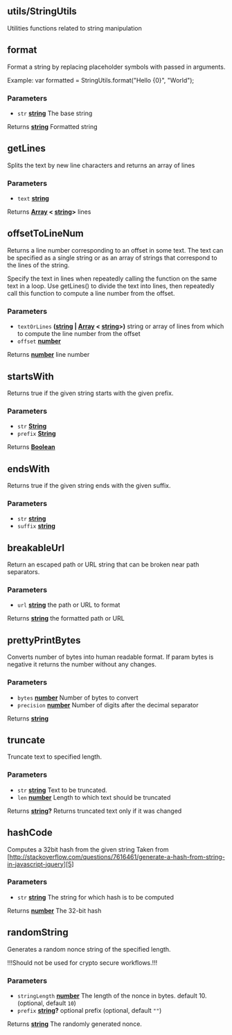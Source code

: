 <!-- Generated by documentation.js. Update this documentation by updating the source code. -->

## utils/StringUtils

Utilities functions related to string manipulation

## format

Format a string by replacing placeholder symbols with passed in arguments.

Example: var formatted = StringUtils.format("Hello {0}", "World");

### Parameters

*   `str` **[string][1]** The base string

Returns **[string][1]** Formatted string

## getLines

Splits the text by new line characters and returns an array of lines

### Parameters

*   `text` **[string][1]** 

Returns **[Array][2] < [string][1]>** lines

## offsetToLineNum

Returns a line number corresponding to an offset in some text. The text can
be specified as a single string or as an array of strings that correspond to
the lines of the string.

Specify the text in lines when repeatedly calling the function on the same
text in a loop. Use getLines() to divide the text into lines, then repeatedly call
this function to compute a line number from the offset.

### Parameters

*   `textOrLines` **([string][1] | [Array][2] < [string][1]>)** string or array of lines from which
    to compute the line number from the offset
*   `offset` **[number][3]** 

Returns **[number][3]** line number

## startsWith

Returns true if the given string starts with the given prefix.

### Parameters

*   `str` **[String][1]** 
*   `prefix` **[String][1]** 

Returns **[Boolean][4]** 

## endsWith

Returns true if the given string ends with the given suffix.

### Parameters

*   `str` **[string][1]** 
*   `suffix` **[string][1]** 

## breakableUrl

Return an escaped path or URL string that can be broken near path separators.

### Parameters

*   `url` **[string][1]** the path or URL to format

Returns **[string][1]** the formatted path or URL

## prettyPrintBytes

Converts number of bytes into human readable format.
If param bytes is negative it returns the number without any changes.

### Parameters

*   `bytes` **[number][3]** Number of bytes to convert
*   `precision` **[number][3]** Number of digits after the decimal separator

Returns **[string][1]** 

## truncate

Truncate text to specified length.

### Parameters

*   `str` **[string][1]** Text to be truncated.
*   `len` **[number][3]** Length to which text should be truncated

Returns **[string][1]?** Returns truncated text only if it was changed

## hashCode

Computes a 32bit hash from the given string
Taken from [http://stackoverflow.com/questions/7616461/generate-a-hash-from-string-in-javascript-jquery][5]

### Parameters

*   `str` **[string][1]** The string for which hash is to be computed

Returns **[number][3]** The 32-bit hash

## randomString

Generates a random nonce string of the specified length.

!!!Should not be used for crypto secure workflows.!!!

### Parameters

*   `stringLength` **[number][3]** The length of the nonce in bytes. default 10. (optional, default `10`)
*   `prefix` **[string][1]?** optional prefix (optional, default `""`)

Returns **[string][1]** The randomly generated nonce.

[1]: https://developer.mozilla.org/docs/Web/JavaScript/Reference/Global_Objects/String

[2]: https://developer.mozilla.org/docs/Web/JavaScript/Reference/Global_Objects/Array

[3]: https://developer.mozilla.org/docs/Web/JavaScript/Reference/Global_Objects/Number

[4]: https://developer.mozilla.org/docs/Web/JavaScript/Reference/Global_Objects/Boolean

[5]: http://stackoverflow.com/questions/7616461/generate-a-hash-from-string-in-javascript-jquery
